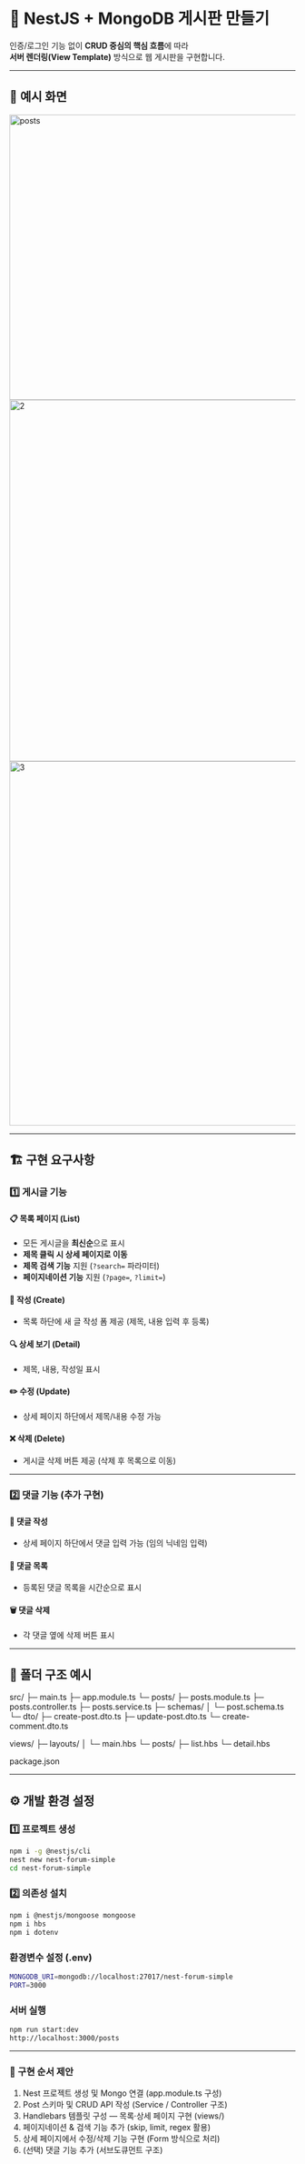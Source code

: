# 🧱 NestJS + MongoDB 게시판 만들기

인증/로그인 기능 없이 **CRUD 중심의 핵심 흐름**에 따라  
**서버 렌더링(View Template)** 방식으로 웹 게시판을 구현합니다.

---

## 📸 예시 화면

<img width="1230" height="502" alt="posts" src="https://github.com/user-attachments/assets/4c84ae07-6f6a-4b5c-8568-9266c7210faf" />
<img width="973" height="636" alt="2" src="https://github.com/user-attachments/assets/7c06d7a1-93c8-4563-8c7d-ac7b2b5dd215" />
<img width="1020" height="641" alt="3" src="https://github.com/user-attachments/assets/08c74d71-f79e-4aed-90c8-be3449e1cab7" />

---

## 🏗️ 구현 요구사항

### 1️⃣ 게시글 기능

#### 📋 목록 페이지 (List)
- 모든 게시글을 **최신순**으로 표시  
- **제목 클릭 시 상세 페이지로 이동**  
- **제목 검색 기능** 지원 (`?search=` 파라미터)  
- **페이지네이션 기능** 지원 (`?page=`, `?limit=`)

#### 📝 작성 (Create)
- 목록 하단에 새 글 작성 폼 제공 (제목, 내용 입력 후 등록)

#### 🔍 상세 보기 (Detail)
- 제목, 내용, 작성일 표시

#### ✏️ 수정 (Update)
- 상세 페이지 하단에서 제목/내용 수정 가능

#### ❌ 삭제 (Delete)
- 게시글 삭제 버튼 제공 (삭제 후 목록으로 이동)

---

### 2️⃣ 댓글 기능 (추가 구현)

#### 💬 댓글 작성
- 상세 페이지 하단에서 댓글 입력 가능 (임의 닉네임 입력)

#### 📄 댓글 목록
- 등록된 댓글 목록을 시간순으로 표시

#### 🗑️ 댓글 삭제
- 각 댓글 옆에 삭제 버튼 표시

---

## 📁 폴더 구조 예시

src/
├─ main.ts
├─ app.module.ts
└─ posts/
├─ posts.module.ts
├─ posts.controller.ts
├─ posts.service.ts
├─ schemas/
│ └─ post.schema.ts
└─ dto/
├─ create-post.dto.ts
├─ update-post.dto.ts
└─ create-comment.dto.ts

views/
├─ layouts/
│ └─ main.hbs
└─ posts/
├─ list.hbs
└─ detail.hbs

package.json

---

## ⚙️ 개발 환경 설정

### 1️⃣ 프로젝트 생성

```bash
npm i -g @nestjs/cli
nest new nest-forum-simple
cd nest-forum-simple
```

### 2️⃣ 의존성 설치
```bash
npm i @nestjs/mongoose mongoose
npm i hbs
npm i dotenv
```

### 환경변수 설정 (.env)
```bash
MONGODB_URI=mongodb://localhost:27017/nest-forum-simple
PORT=3000
```

### 서버 실행
```bash
npm run start:dev
http://localhost:3000/posts
```

---

### 🧠 구현 순서 제안

1. Nest 프로젝트 생성 및 Mongo 연결 (app.module.ts 구성) 
2. Post 스키마 및 CRUD API 작성 (Service / Controller 구조)
3. Handlebars 템플릿 구성 — 목록·상세 페이지 구현 (views/) 
4. 페이지네이션 & 검색 기능 추가 (skip, limit, regex 활용) 
5. 상세 페이지에서 수정/삭제 기능 구현 (Form 방식으로 처리)
6. (선택) 댓글 기능 추가 (서브도큐먼트 구조)
